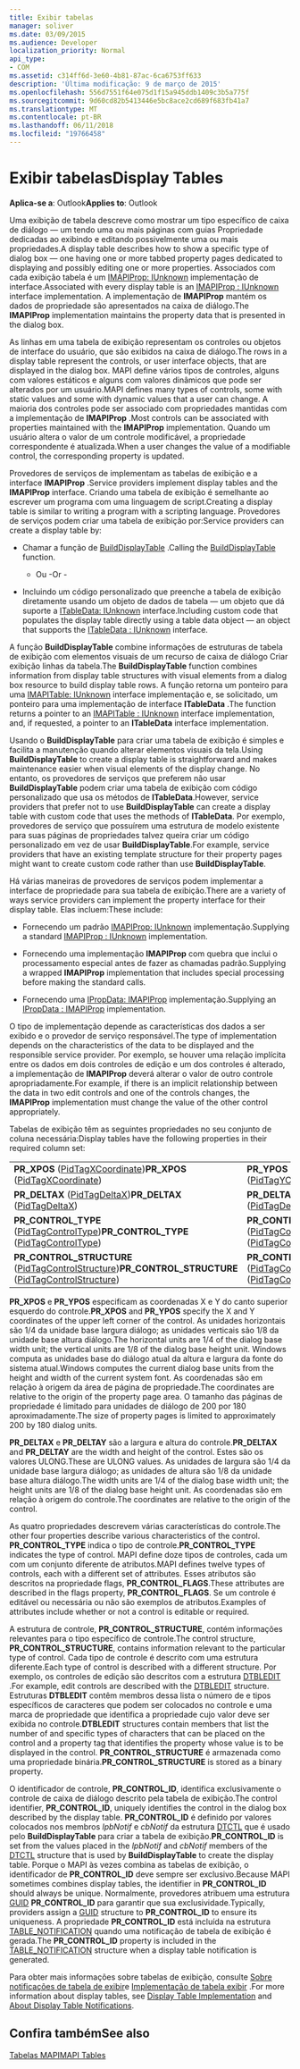 ```yaml
---
title: Exibir tabelas
manager: soliver
ms.date: 03/09/2015
ms.audience: Developer
localization_priority: Normal
api_type:
- COM
ms.assetid: c314ff6d-3e60-4b81-87ac-6ca6753ff633
description: 'Última modificação: 9 de março de 2015'
ms.openlocfilehash: 556d7551f64e075d1f15a945ddb1409c3b5a775f
ms.sourcegitcommit: 9d60cd82b5413446e5bc8ace2cd689f683fb41a7
ms.translationtype: MT
ms.contentlocale: pt-BR
ms.lasthandoff: 06/11/2018
ms.locfileid: "19766458"
---
```

# <a name="display-tables"></a><span data-ttu-id="89f8d-103">Exibir tabelas</span><span class="sxs-lookup"><span data-stu-id="89f8d-103">Display Tables</span></span>

  
  
<span data-ttu-id="89f8d-104">**Aplica-se a**: Outlook</span><span class="sxs-lookup"><span data-stu-id="89f8d-104">**Applies to**: Outlook</span></span> 
  
<span data-ttu-id="89f8d-105">Uma exibição de tabela descreve como mostrar um tipo específico de caixa de diálogo — um tendo uma ou mais páginas com guias Propriedade dedicadas ao exibindo e editando possivelmente uma ou mais propriedades.</span><span class="sxs-lookup"><span data-stu-id="89f8d-105">A display table describes how to show a specific type of dialog box — one having one or more tabbed property pages dedicated to displaying and possibly editing one or more properties.</span></span> <span data-ttu-id="89f8d-106">Associados com cada exibição tabela é um [IMAPIProp: IUnknown](imapipropiunknown.md) implementação de interface.</span><span class="sxs-lookup"><span data-stu-id="89f8d-106">Associated with every display table is an [IMAPIProp : IUnknown](imapipropiunknown.md) interface implementation.</span></span> <span data-ttu-id="89f8d-107">A implementação de **IMAPIProp** mantém os dados de propriedade são apresentados na caixa de diálogo.</span><span class="sxs-lookup"><span data-stu-id="89f8d-107">The **IMAPIProp** implementation maintains the property data that is presented in the dialog box.</span></span> 
  
<span data-ttu-id="89f8d-108">As linhas em uma tabela de exibição representam os controles ou objetos de interface do usuário, que são exibidos na caixa de diálogo.</span><span class="sxs-lookup"><span data-stu-id="89f8d-108">The rows in a display table represent the controls, or user interface objects, that are displayed in the dialog box.</span></span> <span data-ttu-id="89f8d-109">MAPI define vários tipos de controles, alguns com valores estáticos e alguns com valores dinâmicos que pode ser alterados por um usuário.</span><span class="sxs-lookup"><span data-stu-id="89f8d-109">MAPI defines many types of controls, some with static values and some with dynamic values that a user can change.</span></span> <span data-ttu-id="89f8d-110">A maioria dos controles pode ser associado com propriedades mantidas com a implementação de **IMAPIProp** .</span><span class="sxs-lookup"><span data-stu-id="89f8d-110">Most controls can be associated with properties maintained with the **IMAPIProp** implementation.</span></span> <span data-ttu-id="89f8d-111">Quando um usuário altera o valor de um controle modificável, a propriedade correspondente é atualizada.</span><span class="sxs-lookup"><span data-stu-id="89f8d-111">When a user changes the value of a modifiable control, the corresponding property is updated.</span></span> 
  
<span data-ttu-id="89f8d-112">Provedores de serviços de implementam as tabelas de exibição e a interface **IMAPIProp** .</span><span class="sxs-lookup"><span data-stu-id="89f8d-112">Service providers implement display tables and the **IMAPIProp** interface.</span></span> <span data-ttu-id="89f8d-113">Criando uma tabela de exibição é semelhante ao escrever um programa com uma linguagem de script.</span><span class="sxs-lookup"><span data-stu-id="89f8d-113">Creating a display table is similar to writing a program with a scripting language.</span></span> <span data-ttu-id="89f8d-114">Provedores de serviços podem criar uma tabela de exibição por:</span><span class="sxs-lookup"><span data-stu-id="89f8d-114">Service providers can create a display table by:</span></span> 
  
- <span data-ttu-id="89f8d-115">Chamar a função de [BuildDisplayTable](builddisplaytable.md) .</span><span class="sxs-lookup"><span data-stu-id="89f8d-115">Calling the [BuildDisplayTable](builddisplaytable.md) function.</span></span> 
    
    - <span data-ttu-id="89f8d-116">Ou -</span><span class="sxs-lookup"><span data-stu-id="89f8d-116">Or -</span></span>
    
- <span data-ttu-id="89f8d-117">Incluindo um código personalizado que preenche a tabela de exibição diretamente usando um objeto de dados de tabela — um objeto que dá suporte a [ITableData: IUnknown](itabledataiunknown.md) interface.</span><span class="sxs-lookup"><span data-stu-id="89f8d-117">Including custom code that populates the display table directly using a table data object — an object that supports the [ITableData : IUnknown](itabledataiunknown.md) interface.</span></span> 
    
<span data-ttu-id="89f8d-118">A função **BuildDisplayTable** combine informações de estruturas de tabela de exibição com elementos visuais de um recurso de caixa de diálogo Criar exibição linhas da tabela.</span><span class="sxs-lookup"><span data-stu-id="89f8d-118">The **BuildDisplayTable** function combines information from display table structures with visual elements from a dialog box resource to build display table rows.</span></span> <span data-ttu-id="89f8d-119">A função retorna um ponteiro para uma [IMAPITable: IUnknown](imapitableiunknown.md) interface implementação e, se solicitado, um ponteiro para uma implementação de interface **ITableData** .</span><span class="sxs-lookup"><span data-stu-id="89f8d-119">The function returns a pointer to an [IMAPITable : IUnknown](imapitableiunknown.md) interface implementation, and, if requested, a pointer to an **ITableData** interface implementation.</span></span> 
  
<span data-ttu-id="89f8d-120">Usando o **BuildDisplayTable** para criar uma tabela de exibição é simples e facilita a manutenção quando alterar elementos visuais da tela.</span><span class="sxs-lookup"><span data-stu-id="89f8d-120">Using **BuildDisplayTable** to create a display table is straightforward and makes maintenance easier when visual elements of the display change.</span></span> <span data-ttu-id="89f8d-121">No entanto, os provedores de serviços que preferem não usar **BuildDisplayTable** podem criar uma tabela de exibição com código personalizado que usa os métodos de **ITableData**.</span><span class="sxs-lookup"><span data-stu-id="89f8d-121">However, service providers that prefer not to use **BuildDisplayTable** can create a display table with custom code that uses the methods of **ITableData**.</span></span> <span data-ttu-id="89f8d-122">Por exemplo, provedores de serviço que possuírem uma estrutura de modelo existente para suas páginas de propriedades talvez queira criar um código personalizado em vez de usar **BuildDisplayTable**.</span><span class="sxs-lookup"><span data-stu-id="89f8d-122">For example, service providers that have an existing template structure for their property pages might want to create custom code rather than use **BuildDisplayTable**.</span></span>
  
<span data-ttu-id="89f8d-123">Há várias maneiras de provedores de serviços podem implementar a interface de propriedade para sua tabela de exibição.</span><span class="sxs-lookup"><span data-stu-id="89f8d-123">There are a variety of ways service providers can implement the property interface for their display table.</span></span> <span data-ttu-id="89f8d-124">Elas incluem:</span><span class="sxs-lookup"><span data-stu-id="89f8d-124">These include:</span></span>
  
- <span data-ttu-id="89f8d-125">Fornecendo um padrão [IMAPIProp: IUnknown](imapipropiunknown.md) implementação.</span><span class="sxs-lookup"><span data-stu-id="89f8d-125">Supplying a standard [IMAPIProp : IUnknown](imapipropiunknown.md) implementation.</span></span> 
    
- <span data-ttu-id="89f8d-126">Fornecendo uma implementação **IMAPIProp** com quebra que inclui o processamento especial antes de fazer as chamadas padrão.</span><span class="sxs-lookup"><span data-stu-id="89f8d-126">Supplying a wrapped **IMAPIProp** implementation that includes special processing before making the standard calls.</span></span> 
    
- <span data-ttu-id="89f8d-127">Fornecendo uma [IPropData: IMAPIProp](ipropdataimapiprop.md) implementação.</span><span class="sxs-lookup"><span data-stu-id="89f8d-127">Supplying an [IPropData : IMAPIProp](ipropdataimapiprop.md) implementation.</span></span> 
    
<span data-ttu-id="89f8d-128">O tipo de implementação depende as características dos dados a ser exibido e o provedor de serviço responsável.</span><span class="sxs-lookup"><span data-stu-id="89f8d-128">The type of implementation depends on the characteristics of the data to be displayed and the responsible service provider.</span></span> <span data-ttu-id="89f8d-129">Por exemplo, se houver uma relação implícita entre os dados em dois controles de edição e um dos controles é alterado, a implementação de **IMAPIProp** deverá alterar o valor de outro controle apropriadamente.</span><span class="sxs-lookup"><span data-stu-id="89f8d-129">For example, if there is an implicit relationship between the data in two edit controls and one of the controls changes, the **IMAPIProp** implementation must change the value of the other control appropriately.</span></span> 
  
<span data-ttu-id="89f8d-130">Tabelas de exibição têm as seguintes propriedades no seu conjunto de coluna necessária:</span><span class="sxs-lookup"><span data-stu-id="89f8d-130">Display tables have the following properties in their required column set:</span></span>
  
|||
|:-----|:-----|
|<span data-ttu-id="89f8d-131">**PR_XPOS** ([PidTagXCoordinate](pidtagxcoordinate-canonical-property.md))</span><span class="sxs-lookup"><span data-stu-id="89f8d-131">**PR_XPOS** ([PidTagXCoordinate](pidtagxcoordinate-canonical-property.md))</span></span>  <br/> |<span data-ttu-id="89f8d-132">**PR_YPOS** ([PidTagYCoordinate](pidtagycoordinate-canonical-property.md))</span><span class="sxs-lookup"><span data-stu-id="89f8d-132">**PR_YPOS** ([PidTagYCoordinate](pidtagycoordinate-canonical-property.md))</span></span>  <br/> |
|<span data-ttu-id="89f8d-133">**PR_DELTAX** ([PidTagDeltaX](pidtagdeltax-canonical-property.md))</span><span class="sxs-lookup"><span data-stu-id="89f8d-133">**PR_DELTAX** ([PidTagDeltaX](pidtagdeltax-canonical-property.md))</span></span>  <br/> |<span data-ttu-id="89f8d-134">**PR_DELTAY** ([PidTagDeltaY](pidtagdeltay-canonical-property.md))</span><span class="sxs-lookup"><span data-stu-id="89f8d-134">**PR_DELTAY** ([PidTagDeltaY](pidtagdeltay-canonical-property.md))</span></span>  <br/> |
|<span data-ttu-id="89f8d-135">**PR_CONTROL_TYPE** ([PidTagControlType](pidtagcontroltype-canonical-property.md))</span><span class="sxs-lookup"><span data-stu-id="89f8d-135">**PR_CONTROL_TYPE** ([PidTagControlType](pidtagcontroltype-canonical-property.md))</span></span>  <br/> |<span data-ttu-id="89f8d-136">**PR_CONTROL_FLAGS** ([PidTagControlFlags](pidtagcontrolflags-canonical-property.md))</span><span class="sxs-lookup"><span data-stu-id="89f8d-136">**PR_CONTROL_FLAGS** ([PidTagControlFlags](pidtagcontrolflags-canonical-property.md))</span></span>  <br/> |
|<span data-ttu-id="89f8d-137">**PR_CONTROL_STRUCTURE** ([PidTagControlStructure](pidtagcontrolstructure-canonical-property.md))</span><span class="sxs-lookup"><span data-stu-id="89f8d-137">**PR_CONTROL_STRUCTURE** ([PidTagControlStructure](pidtagcontrolstructure-canonical-property.md))</span></span>  <br/> |<span data-ttu-id="89f8d-138">**PR_CONTROL_ID** ([PidTagControlId](pidtagcontrolid-canonical-property.md))</span><span class="sxs-lookup"><span data-stu-id="89f8d-138">**PR_CONTROL_ID** ([PidTagControlId](pidtagcontrolid-canonical-property.md))</span></span>  <br/> |
   
 <span data-ttu-id="89f8d-139">**PR_XPOS** e **PR_YPOS** especificam as coordenadas X e Y do canto superior esquerdo do controle.</span><span class="sxs-lookup"><span data-stu-id="89f8d-139">**PR_XPOS** and **PR_YPOS** specify the X and Y coordinates of the upper left corner of the control.</span></span> <span data-ttu-id="89f8d-140">As unidades horizontais são 1/4 da unidade base largura diálogo; as unidades verticais são 1/8 da unidade base altura diálogo.</span><span class="sxs-lookup"><span data-stu-id="89f8d-140">The horizontal units are 1/4 of the dialog base width unit; the vertical units are 1/8 of the dialog base height unit.</span></span> <span data-ttu-id="89f8d-141">Windows computa as unidades base do diálogo atual da altura e largura da fonte do sistema atual.</span><span class="sxs-lookup"><span data-stu-id="89f8d-141">Windows computes the current dialog base units from the height and width of the current system font.</span></span> <span data-ttu-id="89f8d-142">As coordenadas são em relação à origem da área de página de propriedade.</span><span class="sxs-lookup"><span data-stu-id="89f8d-142">The coordinates are relative to the origin of the property page area.</span></span> <span data-ttu-id="89f8d-143">O tamanho das páginas de propriedade é limitado para unidades de diálogo de 200 por 180 aproximadamente.</span><span class="sxs-lookup"><span data-stu-id="89f8d-143">The size of property pages is limited to approximately 200 by 180 dialog units.</span></span> 
  
 <span data-ttu-id="89f8d-144">**PR_DELTAX** e **PR_DELTAY** são a largura e altura do controle.</span><span class="sxs-lookup"><span data-stu-id="89f8d-144">**PR_DELTAX** and **PR_DELTAY** are the width and height of the control.</span></span> <span data-ttu-id="89f8d-145">Estes são os valores ULONG.</span><span class="sxs-lookup"><span data-stu-id="89f8d-145">These are ULONG values.</span></span> <span data-ttu-id="89f8d-146">As unidades de largura são 1/4 da unidade base largura diálogo; as unidades de altura são 1/8 da unidade base altura diálogo.</span><span class="sxs-lookup"><span data-stu-id="89f8d-146">The width units are 1/4 of the dialog base width unit; the height units are 1/8 of the dialog base height unit.</span></span> <span data-ttu-id="89f8d-147">As coordenadas são em relação à origem do controle.</span><span class="sxs-lookup"><span data-stu-id="89f8d-147">The coordinates are relative to the origin of the control.</span></span> 
  
<span data-ttu-id="89f8d-148">As quatro propriedades descrevem várias características do controle.</span><span class="sxs-lookup"><span data-stu-id="89f8d-148">The other four properties describe various characteristics of the control.</span></span> <span data-ttu-id="89f8d-149">**PR_CONTROL_TYPE** indica o tipo de controle.</span><span class="sxs-lookup"><span data-stu-id="89f8d-149">**PR_CONTROL_TYPE** indicates the type of control.</span></span> <span data-ttu-id="89f8d-150">MAPI define doze tipos de controles, cada um com um conjunto diferente de atributos.</span><span class="sxs-lookup"><span data-stu-id="89f8d-150">MAPI defines twelve types of controls, each with a different set of attributes.</span></span> <span data-ttu-id="89f8d-151">Esses atributos são descritos na propriedade flags, **PR_CONTROL_FLAGS**.</span><span class="sxs-lookup"><span data-stu-id="89f8d-151">These attributes are described in the flags property, **PR_CONTROL_FLAGS**.</span></span> <span data-ttu-id="89f8d-152">Se um controle é editável ou necessária ou não são exemplos de atributos.</span><span class="sxs-lookup"><span data-stu-id="89f8d-152">Examples of attributes include whether or not a control is editable or required.</span></span> 
  
<span data-ttu-id="89f8d-153">A estrutura de controle, **PR_CONTROL_STRUCTURE**, contém informações relevantes para o tipo específico de controle.</span><span class="sxs-lookup"><span data-stu-id="89f8d-153">The control structure, **PR_CONTROL_STRUCTURE**, contains information relevant to the particular type of control.</span></span> <span data-ttu-id="89f8d-154">Cada tipo de controle é descrito com uma estrutura diferente.</span><span class="sxs-lookup"><span data-stu-id="89f8d-154">Each type of control is described with a different structure.</span></span> <span data-ttu-id="89f8d-155">Por exemplo, os controles de edição são descritos com a estrutura [DTBLEDIT](dtbledit.md) .</span><span class="sxs-lookup"><span data-stu-id="89f8d-155">For example, edit controls are described with the [DTBLEDIT](dtbledit.md) structure.</span></span> <span data-ttu-id="89f8d-156">Estruturas **DTBLEDIT** contêm membros dessa lista o número de e tipos específicos de caracteres que podem ser colocados no controle e uma marca de propriedade que identifica a propriedade cujo valor deve ser exibida no controle.</span><span class="sxs-lookup"><span data-stu-id="89f8d-156">**DTBLEDIT** structures contain members that list the number of and specific types of characters that can be placed on the control and a property tag that identifies the property whose value is to be displayed in the control.</span></span> <span data-ttu-id="89f8d-157">**PR_CONTROL_STRUCTURE** é armazenada como uma propriedade binária.</span><span class="sxs-lookup"><span data-stu-id="89f8d-157">**PR_CONTROL_STRUCTURE** is stored as a binary property.</span></span> 
  
<span data-ttu-id="89f8d-158">O identificador de controle, **PR_CONTROL_ID**, identifica exclusivamente o controle de caixa de diálogo descrito pela tabela de exibição.</span><span class="sxs-lookup"><span data-stu-id="89f8d-158">The control identifier, **PR_CONTROL_ID**, uniquely identifies the control in the dialog box described by the display table.</span></span> <span data-ttu-id="89f8d-159">**PR_CONTROL_ID** é definido por valores colocados nos membros *lpbNotif* e *cbNotif* da estrutura [DTCTL](dtctl.md) que é usado pelo **BuildDisplayTable** para criar a tabela de exibição.</span><span class="sxs-lookup"><span data-stu-id="89f8d-159">**PR_CONTROL_ID** is set from the values placed in the  *lpbNotif*  and  *cbNotif*  members of the [DTCTL](dtctl.md) structure that is used by **BuildDisplayTable** to create the display table.</span></span> <span data-ttu-id="89f8d-160">Porque o MAPI às vezes combina as tabelas de exibição, o identificador de **PR_CONTROL_ID** deve sempre ser exclusivo.</span><span class="sxs-lookup"><span data-stu-id="89f8d-160">Because MAPI sometimes combines display tables, the identifier in **PR_CONTROL_ID** should always be unique.</span></span> <span data-ttu-id="89f8d-161">Normalmente, provedores atribuem uma estrutura [GUID](guid.md) **PR_CONTROL_ID** para garantir que sua exclusividade.</span><span class="sxs-lookup"><span data-stu-id="89f8d-161">Typically, providers assign a [GUID](guid.md) structure to **PR_CONTROL_ID** to ensure its uniqueness.</span></span> <span data-ttu-id="89f8d-162">A propriedade **PR_CONTROL_ID** está incluída na estrutura [TABLE_NOTIFICATION](table_notification.md) quando uma notificação de tabela de exibição é gerada.</span><span class="sxs-lookup"><span data-stu-id="89f8d-162">The **PR_CONTROL_ID** property is included in the [TABLE_NOTIFICATION](table_notification.md) structure when a display table notification is generated.</span></span> 
  
<span data-ttu-id="89f8d-163">Para obter mais informações sobre tabelas de exibição, consulte [Sobre notificações de tabela de exibir](about-display-table-notifications.md)e [Implementação de tabela exibir](display-table-implementation.md) .</span><span class="sxs-lookup"><span data-stu-id="89f8d-163">For more information about display tables, see [Display Table Implementation](display-table-implementation.md) and [About Display Table Notifications](about-display-table-notifications.md).</span></span> 
  
## <a name="see-also"></a><span data-ttu-id="89f8d-164">Confira também</span><span class="sxs-lookup"><span data-stu-id="89f8d-164">See also</span></span>



[<span data-ttu-id="89f8d-165">Tabelas MAPI</span><span class="sxs-lookup"><span data-stu-id="89f8d-165">MAPI Tables</span></span>](mapi-tables.md)

